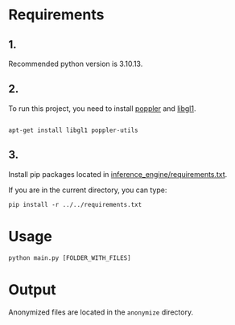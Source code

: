 
# Requirements

## 1.

Recommended python version is 3.10.13.

  

## 2.

To run this project, you need to install [poppler](https://poppler.freedesktop.org/) and [libgl1](https://packages.ubuntu.com/libgl1).

  

```(linux)

apt-get install libgl1 poppler-utils

```

  

## 3.

Install pip packages located in [inference_engine/requirements.txt](https://github.com/cvlab-ai/splinter/blob/main/inference_engine/requirements.txt).

If you are in the current directory, you can type:
```
pip install -r ../../requirements.txt
```
# Usage

```
python main.py [FOLDER_WITH_FILES]
```

# Output

Anonymized files are located in the `anonymize` directory.